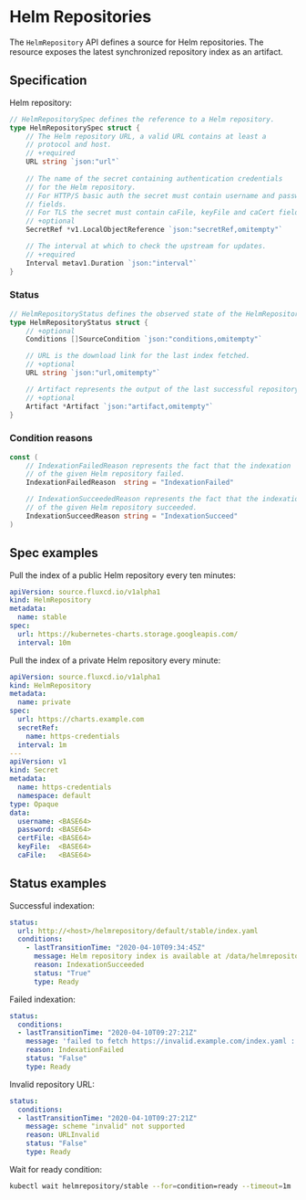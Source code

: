 # Helm Repositories

The `HelmRepository` API defines a source for Helm repositories.
The resource exposes the latest synchronized repository index as
an artifact.

## Specification

Helm repository:

```go
// HelmRepositorySpec defines the reference to a Helm repository.
type HelmRepositorySpec struct {
	// The Helm repository URL, a valid URL contains at least a
	// protocol and host.
    // +required
	URL string `json:"url"`
    
	// The name of the secret containing authentication credentials
	// for the Helm repository.
	// For HTTP/S basic auth the secret must contain username and password
	// fields.
	// For TLS the secret must contain caFile, keyFile and caCert fields.
	// +optional
	SecretRef *v1.LocalObjectReference `json:"secretRef,omitempty"`

	// The interval at which to check the upstream for updates.
	// +required
	Interval metav1.Duration `json:"interval"`
}
```

### Status

```go
// HelmRepositoryStatus defines the observed state of the HelmRepository.
type HelmRepositoryStatus struct {
	// +optional
	Conditions []SourceCondition `json:"conditions,omitempty"`

	// URL is the download link for the last index fetched.
	// +optional
	URL string `json:"url,omitempty"`

	// Artifact represents the output of the last successful repository sync.
	// +optional
	Artifact *Artifact `json:"artifact,omitempty"`
}
```

### Condition reasons

```go
const (
	// IndexationFailedReason represents the fact that the indexation
	// of the given Helm repository failed.
	IndexationFailedReason  string = "IndexationFailed"

	// IndexationSucceededReason represents the fact that the indexation
	// of the given Helm repository succeeded.
	IndexationSucceedReason string = "IndexationSucceed"
)
```

## Spec examples

Pull the index of a public Helm repository every ten minutes:

```yaml
apiVersion: source.fluxcd.io/v1alpha1
kind: HelmRepository
metadata:
  name: stable
spec:
  url: https://kubernetes-charts.storage.googleapis.com/
  interval: 10m
```

Pull the index of a private Helm repository every minute:

```yaml
apiVersion: source.fluxcd.io/v1alpha1
kind: HelmRepository
metadata:
  name: private
spec:
  url: https://charts.example.com
  secretRef:
    name: https-credentials
  interval: 1m
---
apiVersion: v1
kind: Secret
metadata:
  name: https-credentials
  namespace: default
type: Opaque
data:
  username: <BASE64> 
  password: <BASE64>
  certFile: <BASE64>
  keyFile:  <BASE64>
  caFile:   <BASE64>
```

## Status examples

Successful indexation:

```yaml
status:
  url: http://<host>/helmrepository/default/stable/index.yaml
  conditions:
    - lastTransitionTime: "2020-04-10T09:34:45Z"
      message: Helm repository index is available at /data/helmrepository/default/stable/index-21c195d78e699e4b656e2885887d019627838993.yaml
      reason: IndexationSucceeded
      status: "True"
      type: Ready
```

Failed indexation:

```yaml
status:
  conditions:
  - lastTransitionTime: "2020-04-10T09:27:21Z"
    message: 'failed to fetch https://invalid.example.com/index.yaml : 404 Not Found'
    reason: IndexationFailed
    status: "False"
    type: Ready
```

Invalid repository URL:

```yaml
status:
  conditions:
  - lastTransitionTime: "2020-04-10T09:27:21Z"
    message: scheme "invalid" not supported
    reason: URLInvalid
    status: "False"
    type: Ready
```

Wait for ready condition:

```bash
kubectl wait helmrepository/stable --for=condition=ready --timeout=1m
```
